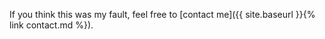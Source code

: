 If you think this was my fault, feel free to [contact me]({{ site.baseurl }}{% link contact.md %}).
